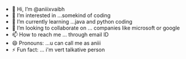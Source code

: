 - 👋 Hi, I’m @aniiixvaibh
- 👀 I’m interested in ...somekind of coding
- 🌱 I’m currently learning ...java and python coding
- 💞️ I’m looking to collaborate on ... companies like microsoft or google
- 📫 How to reach me ... through email ID
- 😄 Pronouns: ...u can call me as aniii
- ⚡ Fun fact: ... i'm vert talkative person

<!---
aniiixvaibh/aniiixvaibh is a ✨ special ✨ repository because its `README.md` (this file) appears on your GitHub profile.
You can click the Preview link to take a look at your changes.
--->
